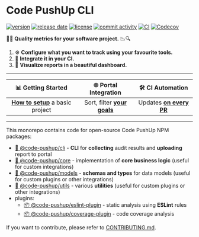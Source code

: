 # Code PushUp CLI

[![version](https://img.shields.io/github/package-json/v/code-pushup/cli)](https://www.npmjs.com/package/%40code-pushup%2Fcli)
[![release date](https://img.shields.io/github/release-date/code-pushup/cli)](https://github.com/code-pushup/cli/releases)
[![license](https://img.shields.io/github/license/code-pushup/cli)](https://opensource.org/licenses/MIT)
[![commit activity](https://img.shields.io/github/commit-activity/m/code-pushup/cli)](https://github.com/code-pushup/cli/pulse/monthly)
[![CI](https://github.com/code-pushup/cli/actions/workflows/ci.yml/badge.svg?branch=main)](https://github.com/code-pushup/cli/actions/workflows/ci.yml?query=branch%3Amain)
[![Codecov](https://codecov.io/gh/code-pushup/cli/branch/main/graph/badge.svg?token=Y7V489JZ4A)](https://codecov.io/gh/code-pushup/cli)

🔎🔬 **Quality metrics for your software project.** 📉🔍

1. ⚙️ **Configure what you want to track using your favourite tools.**
2. 🤖 **Integrate it in your CI.**
3. 🌈 **Visualize reports in a beautiful dashboard.**

---

|                              📊 Getting Started                              |                           🌐 Portal Integration                            |                          🛠️ CI Automation                          |
| :--------------------------------------------------------------------------: | :------------------------------------------------------------------------: | :----------------------------------------------------------------: |
| **[How to setup](./packages/cli/README.md#getting-started)** a basic project | Sort, filter **[your goals](./packages/cli/README.md#portal-integration)** | Updates **[on every PR](./packages/cli/README.md#-ci-automation)** |

---

This monorepo contains code for open-source Code PushUp NPM packages:

- [🧩 @code-pushup/cli](./packages/cli#readme) - **CLI** for **collecting** audit results and **uploading** report to portal
- [🧩 @code-pushup/core](./packages/core#readme) - implementation of **core business logic** (useful for custom integrations)
- [🧩 @code-pushup/models](./packages/models#readme) - **schemas and types** for data models (useful for custom plugins or other integrations)
- [🧩 @code-pushup/utils](./packages/utils#readme) - various **utilities** (useful for custom plugins or other integrations)
- plugins:
  - [📦 @code-pushup/eslint-plugin](./packages/plugin-eslint#readme) - static analysis using **ESLint** rules
  - [📦 @code-pushup/coverage-plugin](./packages/plugin-coverage#readme) - code coverage analysis

If you want to contribute, please refer to [CONTRIBUTING.md](./CONTRIBUTING.md).
